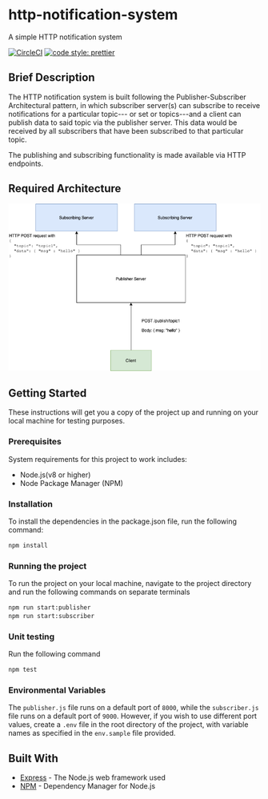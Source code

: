 # http-notification-system

A simple HTTP notification system

[![CircleCI](https://circleci.com/gh/olorondu-emeka/http-notification-system.svg?style=svg&circle-token=d0052e6c417bca8471c807541a5d06e0015d76a8)](https://app.circleci.com/pipelines/github/HazonTechnologies/mlm-software-server)
[![code style: prettier](https://img.shields.io/badge/code_style-prettier-ff69b4.svg?style=flat-square)](https://github.com/prettier/prettier)

## Brief Description

The HTTP notification system is built following the Publisher-Subscriber Architectural pattern, in which subscriber server(s) can subscribe to receive notifications for a particular topic--- or set or topics---and a client can publish data to said topic via the publisher server. This data would be received by all subscribers that have been subscribed to that particular topic.

The publishing and subscribing functionality is made available via HTTP endpoints.

## Required Architecture

![publisher-subscriber model](./docs/pub_sub.png)

## Getting Started

These instructions will get you a copy of the project up and running on your local machine for testing purposes.

### Prerequisites

System requirements for this project to work includes:

- Node.js(v8 or higher)
- Node Package Manager (NPM)

### Installation

To install the dependencies in the package.json file, run the following command:

```bash
npm install
```

### Running the project

To run the project on your local machine, navigate to the project directory and run the following commands on separate terminals

```bash
npm run start:publisher
npm run start:subscriber
```

### Unit testing

Run the following command

```bash
npm test
```

### Environmental Variables

The `publisher.js` file runs on a default port of `8000`, while the `subscriber.js` file runs on a default port of `9000`. However, if you wish to use different port values, create a `.env` file in the root directory of the project, with variable names as specified in the `env.sample` file provided.

## Built With

- [Express](https://expressjs.com/) - The Node.js web framework used
- [NPM](https://www.npmjs.com/) - Dependency Manager for Node.js
